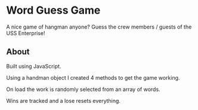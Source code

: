 # Word Guess Game

A nice game of hangman anyone?  Guess the crew members / guests of the USS Enterprise!

## About

Built using JavaScript.

Using a handman object I created 4 methods to get the game working.

On load the work is randomly selected from an array of words.

Wins are tracked and a lose resets everything.